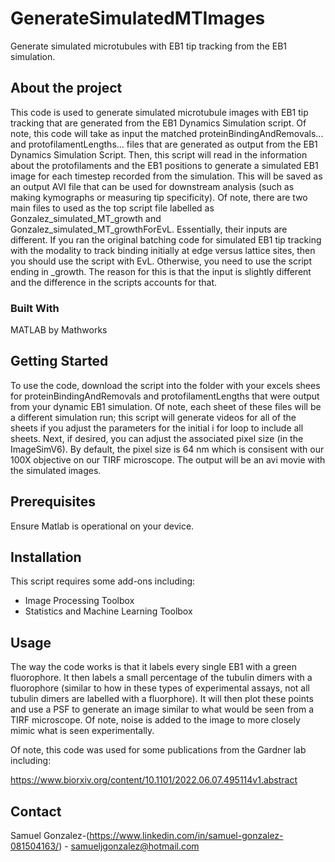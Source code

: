 # GenerateSimulatedMTImages
Generate simulated microtubules with EB1 tip tracking from the EB1 simulation. 

## About the project
This code is used to generate simulated microtubule images with EB1 tip tracking that are generated from the EB1 Dynamics Simulation script. Of note, this code will take as input the matched proteinBindingAndRemovals... and protofilamentLengths... files that are generated as output from the EB1 Dynamics Simulation Script. Then, this script will read in the information about the protofilaments and the EB1 positions to generate a simulated EB1 image for each timestep recorded from the simulation. This will be saved as an output AVI file that can be used for downstream analysis (such as making kymographs or measuring tip specificity). Of note, there are two main files to used as the top script file labelled as Gonzalez_simulated_MT_growth and Gonzalez_simulated_MT_growthForEvL. Essentially, their inputs are different. If you ran the original batching code for simulated EB1 tip tracking with the modality to track binding initially at edge versus lattice sites, then you should use the script with EvL. Otherwise, you need to use the script ending in _growth. The reason for this is that the input is slightly different and the difference in the scripts accounts for that. 


### Built With
MATLAB by Mathworks

## Getting Started

To use the code, download the script into the folder with your excels shees for proteinBindingAndRemovals and protofilamentLengths that were output from your dynamic EB1 simulation. Of note, each sheet of these files will be a different simulation run; this script will generate videos for all of the sheets if you adjust the parameters for the initial i for loop to include all sheets. Next, if desired, you can adjust the associated pixel size (in the ImageSimV6). By default, the pixel size is 64 nm which is consisent with our 100X objective on our TIRF microscope. The output will be an avi movie with the simulated images. 

## Prerequisites

Ensure Matlab is operational on your device. 

## Installation

This script requires some add-ons including: 
- Image Processing Toolbox
- Statistics and Machine Learning Toolbox


## Usage

The way the code works is that it labels every single EB1 with a green fluorophore. It then labels a small percentage of the tubulin dimers with a fluorophore (similar to how in these types of experimental assays, not all tubulin dimers are labelled with a fluorphore). It will then plot these points and use a PSF to generate an image similar to what would be seen from a TIRF microscope. Of note, noise is added to the image to more closely mimic what is seen experimentally. 


Of note, this code was used for some publications from the Gardner lab including: 

https://www.biorxiv.org/content/10.1101/2022.06.07.495114v1.abstract 




## Contact

Samuel Gonzalez-(https://www.linkedin.com/in/samuel-gonzalez-081504163/) - samueljgonzalez@hotmail.com
